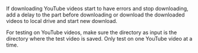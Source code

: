 If downloading YouTube videos start to have errors and stop downloading, add a delay to the part before downloading or download the downloaded videos to local drive and start new download.

For testing on YouTube videos, make sure the directory as input is the directory where the test video is saved. Only test on one YouTube video at a time.

